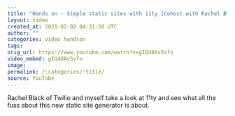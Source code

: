 ```yaml
---
title: "Hands on - Simple static sites with 11ty (Cohost with Rachel Black)"
layout: video
created_at: 2021-02-02 04:31:50 UTC
author: ""
categories: video handson
tags: 
orig_url: https://www.youtube.com/watch?v=gIQ48Av5vfo
video_embed: gIQ48Av5vfo
image:
permalink: /:categories/:title/
source: YouTube
---
```

Rachel Black of Twilio and myself take a look at 11ty and see what all the fuss about this new static site generator is about.